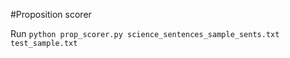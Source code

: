 #Proposition scorer

Run `python prop_scorer.py science_sentences_sample_sents.txt test_sample.txt`
